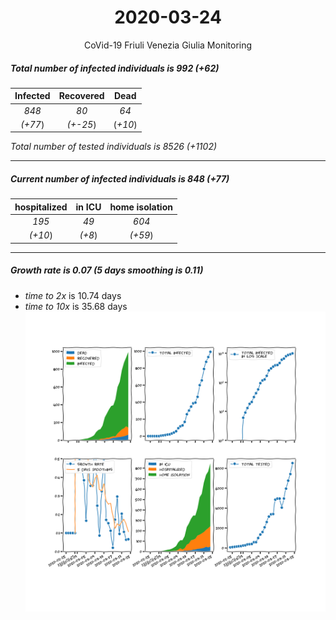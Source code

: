 <div align='center'>

# 2020-03-24
CoVid-19 Friuli Venezia Giulia Monitoring
</div>

##### Total number of infected individuals is 992 (+62)
Infected | Recovered | Dead
:---: | :---: | :---:
*848* | *80* | *64*
*(+77*) | *(+-25*) | (*+10*)

*Total number of tested individuals is 8526 (+1102)*
***
##### Current number of infected individuals is 848 (+77)
hospitalized | in ICU | home isolation
:---: | :---: | :---:
*195* |*49* |*604*
*(+10*) |*(+8*) |*(+59*)
***
##### Growth rate is 0.07 (5 days smoothing is 0.11)
- *time to 2x* is 10.74 days
- *time to 10x* is 35.68 days
![stats][stats]

[stats]: stats_FriuliVeneziaGiulia.png
